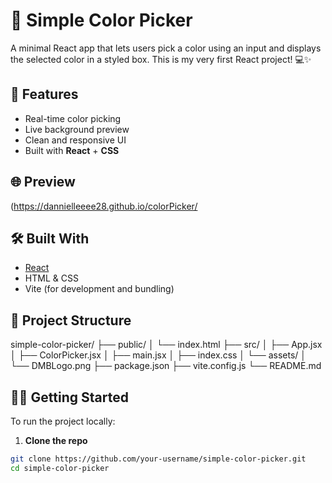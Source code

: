 # 🎨 Simple Color Picker

A minimal React app that lets users pick a color using an input and displays the selected color in a styled box. This is my very first React project! 💻✨

## 🚀 Features

- Real-time color picking
- Live background preview
- Clean and responsive UI
- Built with **React** + **CSS**

## 🌐 Preview
(https://dannielleeee28.github.io/colorPicker/

## 🛠️ Built With

- [React](https://reactjs.org/)
- HTML & CSS
- Vite (for development and bundling)

## 📂 Project Structure
simple-color-picker/
├── public/
│ └── index.html
├── src/
│ ├── App.jsx
│ ├── ColorPicker.jsx
│ ├── main.jsx
│ ├── index.css
│ └── assets/
│ └── DMBLogo.png
├── package.json
├── vite.config.js
└── README.md


## 🧑‍💻 Getting Started

To run the project locally:

1. **Clone the repo**

```bash
git clone https://github.com/your-username/simple-color-picker.git
cd simple-color-picker

